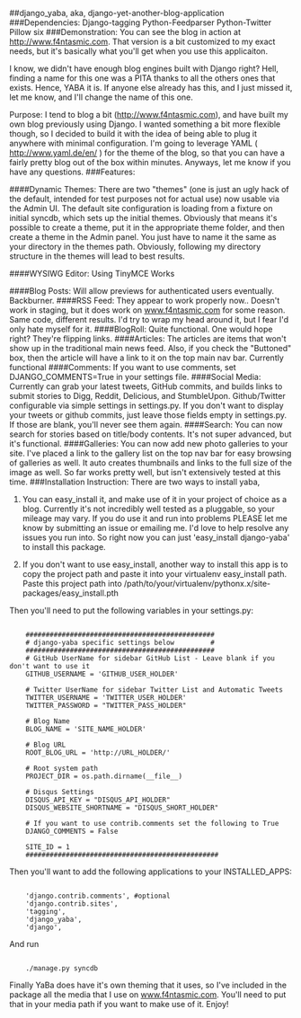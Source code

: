 ##django_yaba, aka, django-yet-another-blog-application
###Dependencies:
    Django-tagging
    Python-Feedparser
    Python-Twitter
    Pillow
    six
###Demonstration:
You can see the blog in action at http://www.f4ntasmic.com. That version is a bit customized to my exact needs, but it's basically what you'll get when you use this applicaiton.

I know, we didn't have enough blog engines built with Django right? Hell, finding a name for this one was a PITA thanks to all the others ones that exists. Hence, YABA it is. If anyone else already has this, and I just missed it, let me know, and I'll change the name of this one. 

Purpose:
I tend to blog a bit (http://www.f4ntasmic.com), and have built my own blog previously using Django. I wanted something a bit more flexible though, so I decided to build it with the idea of being able to plug it anywhere with minimal configuration. I'm going to leverage YAML ( http://www.yaml.de/en/ ) for the theme of the blog, so that you can have a fairly pretty blog out of the box within minutes. Anyways, let me know if you have any questions.
###Features:

####Dynamic Themes:
   There are two "themes" (one is just an ugly hack of the default, intended for test purposes not for actual use) now usable via the Admin UI. The default site configuration is loading from a fixture on initial syncdb, which sets up the initial themes. Obviously that means it's possible to create a theme, put it in the appropriate theme folder, and then create a theme in the Admin panel. You just have to name it the same as your directory in the themes path. Obviously, following my directory structure in the themes will lead to best results.

####WYSIWG Editor:
   Using TinyMCE
   Works

####Blog Posts:
   Will allow previews for authenticated users eventually. Backburner.
####RSS Feed:
   They appear to work properly now.. Doesn't work in staging, but it does work on www.f4ntasmic.com for some reason. Same code, different results. I'd try to wrap my head around it, but I fear I'd only hate myself for it.
####BlogRoll:
   Quite functional. One would hope right? They're flipping links.
####Articles:
   The articles are items that won't show up in the traditional main news feed. Also, if you check the "Buttoned" box, then the article will have a link to it on the top main nav bar. Currently functional
####Comments:
   If you want to use comments, set DJANGO_COMMENTS=True in your settings file.
####Social Media:
   Currently can grab your latest tweets, GitHub commits, and builds links to submit stories to Digg, Reddit, Delicious, and StumbleUpon. Github/Twitter configurable via simple settings in settings.py. If you don't want to display your tweets or github commits, just leave those fields empty in settings.py. If those are blank, you'll never see them again. 
####Search:
   You can now search for stories based on title/body contents. It's not super advanced, but it's functional.
####Galleries:
   You can now add new photo galleries to your site. I've placed a link to the gallery list on the top nav bar for easy browsing of galleries as well. It auto creates thumbnails and links to the full size of the image as well. So far works pretty well, but isn't extensively tested at this time.
###Installation Instruction:
   There are two ways to install yaba,
   1. You can easy_install it, and make use of it in your project of choice
   as a blog. Currently it's not incredibly well tested as a pluggable, so your mileage may vary. If you do use it and
    run into problems PLEASE let me know by submitting an issue or emailing me. I'd love to help resolve any issues you
    run into. So right now you can just 'easy_install django-yaba' to install this package.

   2. If you don't want to use easy_install, another way to install this app is to copy the project path and paste it into your virtualenv easy_install path.
   Paste this project path into
   /path/to/your/virtualenv/pythonx.x/site-packages/easy_install.pth

   Then you'll need to put the following variables in your settings.py:
<pre><code>
    ###############################################
    # django-yaba specific settings below         #
    ###############################################
    # GitHub UserName for sidebar GitHub List - Leave blank if you don't want to use it
    GITHUB_USERNAME = 'GITHUB_USER_HOLDER'

    # Twitter UserName for sidebar Twitter List and Automatic Tweets
    TWITTER_USERNAME = 'TWITTER_USER_HOLDER'
    TWITTER_PASSWORD = "TWITTER_PASS_HOLDER"

    # Blog Name
    BLOG_NAME = 'SITE_NAME_HOLDER'

    # Blog URL
    ROOT_BLOG_URL = 'http://URL_HOLDER/'

    # Root system path
    PROJECT_DIR = os.path.dirname(__file__)

    # Disqus Settings
    DISQUS_API_KEY = "DISQUS_API_HOLDER"
    DISQUS_WEBSITE_SHORTNAME = "DISQUS_SHORT_HOLDER"

    # If you want to use contrib.comments set the following to True
    DJANGO_COMMENTS = False

    SITE_ID = 1
    ################################################
</code></pre>
   Then you'll want to add the following applications to your INSTALLED_APPS:
<pre><code>
    'django.contrib.comments', #optional
    'django.contrib.sites',
    'tagging',
    'django_yaba',
    'django',
</code></pre>
   And run
<pre><code>
    ./manage.py syncdb
</code></pre>
   Finally YaBa does have it's own theming that it uses, so I've included in the package all the media that I use on
   www.f4ntasmic.com. You'll need to put that in your media path if you want to make use of it. Enjoy!
